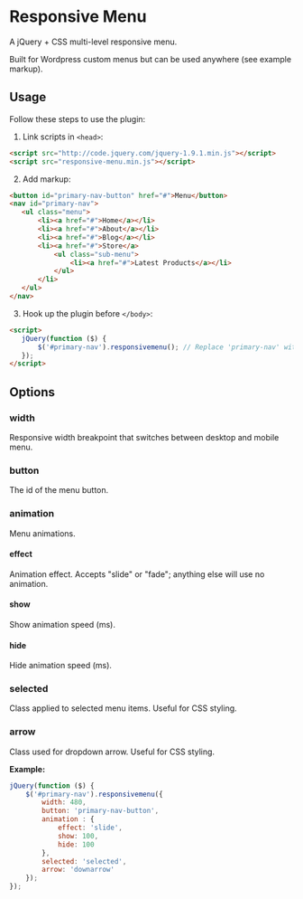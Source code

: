 # Responsive Menu

A jQuery + CSS multi-level responsive menu.

Built for Wordpress custom menus but can be used anywhere (see example markup).

## Usage

Follow these steps to use the plugin:

1. Link scripts in `<head>`:

 ```html
 <script src="http://code.jquery.com/jquery-1.9.1.min.js"></script>
 <script src="responsive-menu.min.js"></script>
 ```
2. Add markup:

 ```html
 <button id="primary-nav-button" href="#">Menu</button>
 <nav id="primary-nav">
 	<ul class="menu">
 		<li><a href="#">Home</a></li>
 		<li><a href="#">About</a></li>
 		<li><a href="#">Blog</a></li>
 		<li><a href="#">Store</a>
 			<ul class="sub-menu">
 				<li><a href="#">Latest Products</a></li>
 			</ul>
 		</li>
 	</ul>
 </nav>
 ```
3. Hook up the plugin before `</body>`:

 ```html
 <script>
 	jQuery(function ($) {
 		$('#primary-nav').responsivemenu(); // Replace 'primary-nav' with your id
 	});
 </script>
 ```

## Options

### width
Responsive width breakpoint that switches between desktop and mobile menu.

### button
The id of the menu button.

### animation
Menu animations.
#### effect
Animation effect\. Accepts "slide" or "fade"; anything else will use no animation.
#### show
Show animation speed (ms).
#### hide
Hide animation speed (ms).

### selected
Class applied to selected menu items\. Useful for CSS styling.

### arrow
Class used for dropdown arrow\. Useful for CSS styling.

**Example:**
```javascript
jQuery(function ($) {
	$('#primary-nav').responsivemenu({
		width: 480,
		button: 'primary-nav-button',
		animation : {
			effect: 'slide',
			show: 100,
			hide: 100
		},
		selected: 'selected',
		arrow: 'downarrow'
	});
});
```